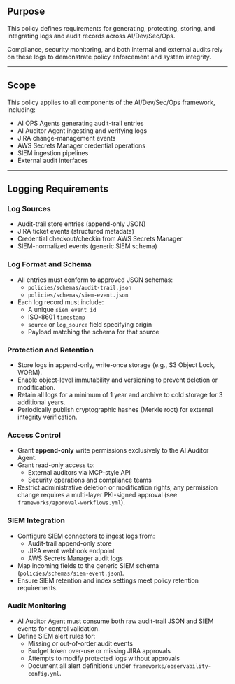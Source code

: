 ## Purpose

This policy defines requirements for generating, protecting, storing, and integrating logs and audit records across AI/Dev/Sec/Ops.  

Compliance, security monitoring, and both internal and external audits rely on these logs to demonstrate policy enforcement and system integrity.

---

## Scope

This policy applies to all components of the AI/Dev/Sec/Ops framework, including:  
- AI OPS Agents generating audit-trail entries  
- AI Auditor Agent ingesting and verifying logs  
- JIRA change-management events  
- AWS Secrets Manager credential operations  
- SIEM ingestion pipelines  
- External audit interfaces  

---

## Logging Requirements

### Log Sources

- Audit-trail store entries (append-only JSON)  
- JIRA ticket events (structured metadata)  
- Credential checkout/checkin from AWS Secrets Manager  
- SIEM-normalized events (generic SIEM schema)  

### Log Format and Schema

- All entries must conform to approved JSON schemas:  
  - `policies/schemas/audit-trail.json`  
  - `policies/schemas/siem-event.json`  
- Each log record must include:  
  - A unique `siem_event_id`  
  - ISO-8601 `timestamp`  
  - `source` or `log_source` field specifying origin  
  - Payload matching the schema for that source  

### Protection and Retention

- Store logs in append-only, write-once storage (e.g., S3 Object Lock, WORM).  
- Enable object-level immutability and versioning to prevent deletion or modification.  
- Retain all logs for a minimum of 1 year and archive to cold storage for 3 additional years.  
- Periodically publish cryptographic hashes (Merkle root) for external integrity verification.  

### Access Control

- Grant **append-only** write permissions exclusively to the AI Auditor Agent.  
- Grant read-only access to:  
  - External auditors via MCP-style API  
  - Security operations and compliance teams  
- Restrict administrative deletion or modification rights; any permission change requires a multi-layer PKI-signed approval (see `frameworks/approval-workflows.yml`).  

### SIEM Integration

- Configure SIEM connectors to ingest logs from:  
  - Audit-trail append-only store  
  - JIRA event webhook endpoint  
  - AWS Secrets Manager audit logs  
- Map incoming fields to the generic SIEM schema (`policies/schemas/siem-event.json`).  
- Ensure SIEM retention and index settings meet policy retention requirements.  

### Audit Monitoring

- AI Auditor Agent must consume both raw audit-trail JSON and SIEM events for control validation.  
- Define SIEM alert rules for:  
  - Missing or out-of-order audit events  
  - Budget token over-use or missing JIRA approvals  
  - Attempts to modify protected logs without approvals  
  - Document all alert definitions under `frameworks/observability-config.yml`.  
